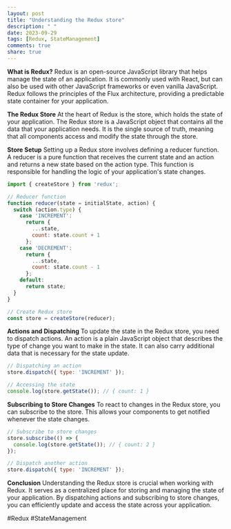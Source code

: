 ```yaml
---
layout: post
title: "Understanding the Redux store"
description: " "
date: 2023-09-29
tags: [Redux, StateManagement]
comments: true
share: true
---
```


**What is Redux?**
Redux is an open-source JavaScript library that helps manage the state of an application. It is commonly used with React, but can also be used with other JavaScript frameworks or even vanilla JavaScript. Redux follows the principles of the Flux architecture, providing a predictable state container for your application.

**The Redux Store**
At the heart of Redux is the store, which holds the state of your application. The Redux store is a JavaScript object that contains all the data that your application needs. It is the single source of truth, meaning that all components access and modify the state through the store.

**Store Setup**
Setting up a Redux store involves defining a reducer function. A reducer is a pure function that receives the current state and an action and returns a new state based on the action type. This function is responsible for handling the logic of your application's state changes.

```javascript
import { createStore } from 'redux';

// Reducer function
function reducer(state = initialState, action) {
  switch (action.type) {
    case 'INCREMENT':
      return {
        ...state,
        count: state.count + 1
      };
    case 'DECREMENT':
      return {
        ...state,
        count: state.count - 1
      };
    default:
      return state;
  }
}

// Create Redux store
const store = createStore(reducer);
```

**Actions and Dispatching**
To update the state in the Redux store, you need to dispatch actions. An action is a plain JavaScript object that describes the type of change you want to make in the state. It can also carry additional data that is necessary for the state update.

```javascript
// Dispatching an action
store.dispatch({ type: 'INCREMENT' });

// Accessing the state
console.log(store.getState()); // { count: 1 }
```

**Subscribing to Store Changes**
To react to changes in the Redux store, you can subscribe to the store. This allows your components to get notified whenever the state changes.

```javascript
// Subscribe to store changes
store.subscribe(() => {
  console.log(store.getState()); // { count: 2 }
});

// Dispatch another action
store.dispatch({ type: 'INCREMENT' });
```

**Conclusion**
Understanding the Redux store is crucial when working with Redux. It serves as a centralized place for storing and managing the state of your application. By dispatching actions and subscribing to store changes, you can efficiently update and access the state across your application.

#Redux #StateManagement